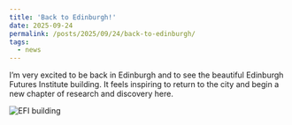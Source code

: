 ```yaml
---
title: 'Back to Edinburgh!'
date: 2025-09-24
permalink: /posts/2025/09/24/back-to-edinburgh/
tags:
  - news
---
```


I’m very excited to be back in Edinburgh and to see the beautiful Edinburgh Futures Institute building. It feels inspiring to return to the city and begin a new chapter of research and discovery here.

![EFI building](/images/efi.jpeg)


